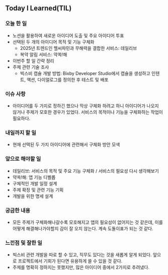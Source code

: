 ## Today I Learned(TIL)

### 오늘 한 일
- 노션을 활용하여 새로운 아이디어 도출 및 주요 아이디어 투표
- 선택된 두 개의 아이디어 목적 및 기능 구체화
    - 2025년 트렌드인 헬씨파민과 무해력을 결합한 서비스: 데일리브
    - 복약 알림 서비스: 약쏙!해
- 이번주 할 일 간략 정리
- 주제 관련 기술 조사
    - 빅스비 캡슐 개발 방법: Bixby Developer Studio에서 캡슐을 생성하고 인텐트, 액션, 다이얼로그를 정의한 후 테스트 및 배포

### 이슈 사항
- 아이디어를 두 가지로 정하긴 했으나 막상 구체화 하려고 하니 아이디어가 나오지 않거나 주제가 모호한 경우가 있었다. 서비스의 목적이나 기능을 구체화하는 작업이 필요하다.


### 내일까지 할 일
- 현재 선택된 두 가지 아이디어에 관련해서 구체화 방안 모색

###  앞으로 해야할 일
- 데일리브: 서비스의 목적 및 주요 기능 구체화 / 서비스의 필요성 다시 생각해보기
- 약쏙!해: 앱 기능 디벨롭
- 구체적인 개발 일정 설계
- 주제 확정 및 관련 기능 기획
- 개발을 위한 명세 설계

### 궁금한 내용
- 모든 주제가 구체화해나갈수록 모호해지고 앱의 필요성이 없어지는 것 같은데, 이를 어떻게 해결해나가야할지 감이 잘 오지 않는다. 계속 도돌이표가 되는 것 같다.

### 느낀점 및 잘한 일
- 빅스비 관련 개발을 따로 할 수 있고, 직무도 있다는 것을 새롭게 알게 되었다. 앞으로 프로젝트에서 기회가 된다면 유용하게 쓸 수 있을 것 같다.
- 주제를 명확히 정하지는 못했지만, 많은 아이디어 중에서 2가지로 추려냈다.